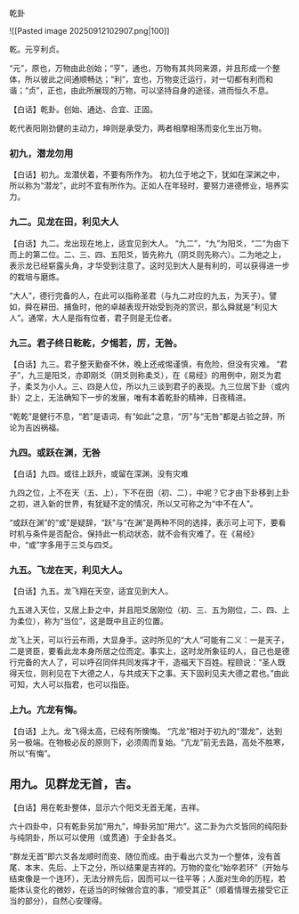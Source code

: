 乾卦

![[Pasted image 20250912102907.png|100]]

乾。元亨利贞。

“元”，原也，万物由此创始；“亨”，通也，万物有其共同来源，并且形成一个整体，所以彼此之间通顺畅达；“利”，宜也，万物变迁运行，对一切都有利而和谐；“贞”，正也，由此所展现的万物，可以坚持自身的途径，进而恒久不息。


【白话】乾卦。创始、通达、合宜、正固。

乾代表阳刚劲健的主动力，坤则是承受力，两者相摩相荡而变化生出万物。


### 初九，潜龙勿用
【白话】初九。龙潜伏着，不要有所作为。
初九位于地之下，犹如在深渊之中，所以称为“潜龙”，此时不宜有所作为。正如人在年轻时，要努力进德修业，培养实力。

### 九二。见龙在田，利见大人
【白话】九二。龙出现在地上，适宜见到大人。
“九二”，“九”为阳爻，“二”为由下而上的第二位。二、三、四、五阳爻，皆先称九（阴爻则先称六）。二为地之上，表示龙已经崭露头角，才华受到注意了。这时见到大人是有利的，可以获得进一步的栽培与磨炼。

“大人”，德行完备的人，在此可以指称圣君（与九二对应的九五，为天子）。譬如，舜在耕田、捕鱼时，他的卓越表现开始受到尧的赏识，那么舜就是“利见大人”。通常，大人是指有位者，君子则是无位者。


### 九三。君子终日乾乾，夕惕若，厉，无咎。
【白话】九三。君子整天勤奋不休，晚上还戒惕谨慎，有危险，但没有灾难。
“君子”，九三是阳爻，亦即刚爻（阴爻则称柔爻），在《易经》的用例中，刚爻为君子，柔爻为小人。三、四是人位，所以九三谈到君子的表现。九三位居下卦（或内卦）之上，无法确知下一步的发展，唯有本着乾卦的精神，日夜精进。

“乾乾”是健行不息，“若”是语词，有“如此”之意，“厉”与“无咎”都是占验之辞，所论为吉凶祸福。

### 九四。或跃在渊，无咎
【白话】九四。或往上跃升，或留在深渊，没有灾难

九四之位，上不在天（五、上），下不在田（初、二），中呢？它才由下卦移到上卦之初，进入新的世界，有犹疑不定的情况，所以又可称之为“中不在人”。

“或跃在渊”的“或”是疑辞，“跃”与“在渊”是两种不同的选择，表示可上可下，要看时机与条件是否配合。保持此一机动状态，就不会有灾难了。在《易经》中，“或”字多用于三爻与四爻。

### 九五。飞龙在天，利见大人。
【白话】九五。龙飞翔在天空，适宜见到大人。

九五进入天位，又居上卦之中，并且阳爻居刚位（初、三、五为刚位，二、四、上为柔位），称为“当位”，这是既中且正的位置。

龙飞上天，可以行云布雨，大显身手。这时所见的“大人”可能有二义：一是天子，二是贤臣，要看此龙本身所居之位而定。事实上，这时龙所象征的人，自己也是德行完备的大人了，可以呼召同伴共同发挥才干，造福天下百姓。程颐说：“圣人既得天位，则利见在下大德之人，与共成天下之事。天下固利见夫大德之君也。”由此可知，大人可以指君，也可以指臣。


### 上九。亢龙有悔。
【白话】上九。龙飞得太高，已经有所懊悔。
“亢龙”相对于初九的“潜龙”，达到另一极端。在物极必反的原则下，必须周而复始。“亢龙”前无去路，高处不胜寒，所以“有悔”。



## 用九。见群龙无首，吉。

【白话】用在乾卦整体，显示六个阳爻无首无尾，吉祥。

六十四卦中，只有乾卦另加“用九”，坤卦另加“用六”。这二卦为六爻皆同的纯阳卦与纯阴卦，所以可以使用（或贯通）于全卦各爻。

“群龙无首”即六爻各龙顺时而变、随位而成。由于看出六爻为一个整体，没有首尾、本末、先后、上下之分，所以结果是吉祥的。万物的变化“始卒若环”（开始与结束像是一个连环），无法分辨先后，因而可以一往平等；人面对生命的历程，若能体认变化的微妙，在适当的时候做合宜的事，“顺受其正”（顺着情理去接受它正当的部分），自然心安理得。













